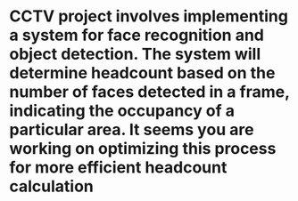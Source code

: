 # CCTV project involves implementing a system for face recognition and object detection. The system will determine headcount based on the number of faces detected in a frame, indicating the occupancy of a particular area. It seems you are working on optimizing this process for more efficient headcount calculation
